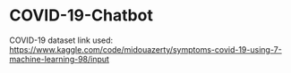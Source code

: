# COVID-19-Chatbot
COVID-19 dataset link used: https://www.kaggle.com/code/midouazerty/symptoms-covid-19-using-7-machine-learning-98/input
